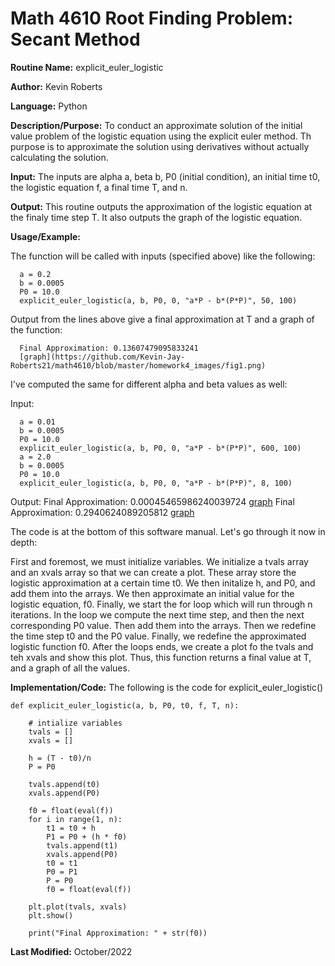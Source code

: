# Math 4610 Root Finding Problem: Secant Method

**Routine Name:**           explicit_euler_logistic

**Author:** Kevin Roberts

**Language:** Python

**Description/Purpose:** To conduct an approximate solution of the initial value problem of the logistic equation using
the explicit euler method. Th purpose is to approximate the solution using derivatives without actually calculating the
solution.

**Input:** The inputs are alpha a, beta b, P0 (initial condition), an initial time t0, the logistic equation f, a final time T, and n.

**Output:** This routine outputs the approximation of the logistic equation at the finaly time step T. It also outputs the
graph of the logistic equation.

**Usage/Example:**

The function will be called with inputs (specified above) like the following:

      a = 0.2
      b = 0.0005
      P0 = 10.0
      explicit_euler_logistic(a, b, P0, 0, "a*P - b*(P*P)", 50, 100)

Output from the lines above give a final approximation at T and a graph of the function:

      Final Approximation: 0.13607479095833241
      [graph](https://github.com/Kevin-Jay-Roberts21/math4610/blob/master/homework4_images/fig1.png)

I've computed the same for different alpha and beta values as well:

Input:

      a = 0.01
      b = 0.0005
      P0 = 10.0
      explicit_euler_logistic(a, b, P0, 0, "a*P - b*(P*P)", 600, 100)
      a = 2.0
      b = 0.0005
      P0 = 10.0
      explicit_euler_logistic(a, b, P0, 0, "a*P - b*(P*P)", 8, 100)

Output:
      Final Approximation: 0.00045465986240039724
      [graph](https://github.com/Kevin-Jay-Roberts21/math4610/blob/master/homework4_images/fig2.png)
      Final Approximation: 0.2940624089205812
      [graph](https://github.com/Kevin-Jay-Roberts21/math4610/blob/master/homework4_images/fig3.png)

The code is at the bottom of this software manual. Let's go through it now in depth:

First and foremost, we must initialize variables. We initialize a tvals array and an xvals array so that we can create a
plot. These array store the logistic approximation at a certain time t0. We then initalize h, and P0, and add them into
the arrays. We then approximate an initial value for the logistic equation, f0. Finally, we start the for loop which will
run through n iterations. In the loop we compute the next time step, and then the next corresponding P0 value. Then add
them into the arrays. Then we redefine the time step t0 and the P0 value. Finally, we redefine the approximated logistic
function f0. After the loops ends, we create a plot fo the tvals and teh xvals and show this plot. Thus, this function returns
a final value at T, and a graph of all the values.

**Implementation/Code:** The following is the code for explicit_euler_logistic()

    def explicit_euler_logistic(a, b, P0, t0, f, T, n):

        # intialize variables
        tvals = []
        xvals = []

        h = (T - t0)/n
        P = P0

        tvals.append(t0)
        xvals.append(P0)

        f0 = float(eval(f))
        for i in range(1, n):
            t1 = t0 + h
            P1 = P0 + (h * f0)
            tvals.append(t1)
            xvals.append(P0)
            t0 = t1
            P0 = P1
            P = P0
            f0 = float(eval(f))

        plt.plot(tvals, xvals)
        plt.show()

        print("Final Approximation: " + str(f0))

**Last Modified:** October/2022